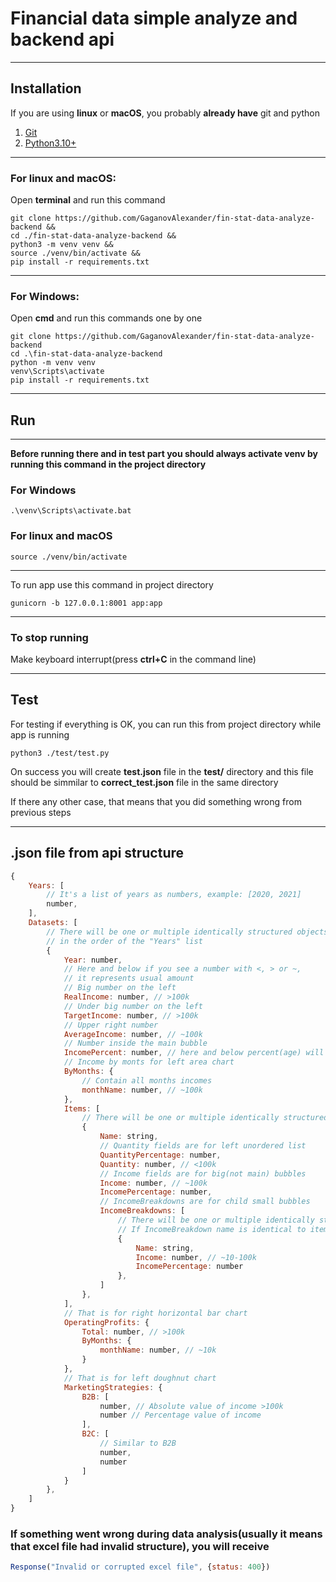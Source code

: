 # Financial data simple analyze and backend api
___
## Installation
If you are using **linux** or **macOS**, you probably **already have** git and python
1. [Git](https://git-scm.com/)
2. [Python3.10+](https://www.python.org/downloads/)
___
### For linux and macOS:
Open **terminal** and run this command
```
git clone https://github.com/GaganovAlexander/fin-stat-data-analyze-backend &&
cd ./fin-stat-data-analyze-backend &&
python3 -m venv venv &&
source ./venv/bin/activate &&
pip install -r requirements.txt
```
___
### For Windows:
Open **cmd** and run this commands one by one
```
git clone https://github.com/GaganovAlexander/fin-stat-data-analyze-backend
cd .\fin-stat-data-analyze-backend
python -m venv venv
venv\Scripts\activate
pip install -r requirements.txt
```
___
## Run
___
**Before running there and in test part you should always activate venv by running this command in the project directory**
### For Windows
```
.\venv\Scripts\activate.bat
```
### For linux and macOS
```
source ./venv/bin/activate
```
___
To run app use this command in project directory
```
gunicorn -b 127.0.0.1:8001 app:app
```
___
### To stop running
Make keyboard interrupt(press **ctrl+C** in the command line)
___
## Test
For testing if everything is OK, you can run this from project directory while app is running
```
python3 ./test/test.py
```
On success you will create **test.json** file in the **test/** directory and this file should be simmilar to **correct_test.json** file in the same directory

If there any other case, that means that you did something wrong from previous steps
___
## .json file from api structure
```js
{
    Years: [
        // It's a list of years as numbers, example: [2020, 2021]
        number,
    ],
    Datasets: [
        // There will be one or multiple identically structured objects
        // in the order of the "Years" list
        {
            Year: number,
            // Here and below if you see a number with <, > or ~,
            // it represents usual amount
            // Big number on the left
            RealIncome: number, // >100k
            // Under big number on the left
            TargetIncome: number, // >100k 
            // Upper right number
            AverageIncome: number, // ~100k
            // Number inside the main bubble
            IncomePercent: number, // here and below percent(age) will be 0-100
            // Income by monts for left area chart
            ByMonths: {
                // Contain all months incomes
                monthName: number, // ~100k
            },
            Items: [
                // There will be one or multiple identically structured objects
                {
                    Name: string,
                    // Quantity fields are for left unordered list
                    QuantityPercentage: number,
                    Quantity: number, // <100k
                    // Income fields are for big(not main) bubbles
                    Income: number, // ~100k 
                    IncomePercentage: number, 
                    // IncomeBreakdowns are for child small bubbles
                    IncomeBreakdowns: [
                        // There will be one or multiple identically structured objects
                        // If IncomeBreakdown name is identical to item name, there will be empty
                        {
                            Name: string,
                            Income: number, // ~10-100k
                            IncomePercentage: number
                        },
                    ]
                },
            ],
            // That is for right horizontal bar chart
            OperatingProfits: {
                Total: number, // >100k
                ByMonths: {
                    monthName: number, // ~10k
                }
            },
            // That is for left doughnut chart
            MarketingStrategies: {
                B2B: [
                    number, // Absolute value of income >100k
                    number // Percentage value of income
                ],
                B2C: [
                    // Similar to B2B
                    number,
                    number
                ]
            }
        },
    ]
}
```
### If something went wrong during data analysis(usually it means that excel file had invalid structure), you will receive
```js
Response("Invalid or corrupted excel file", {status: 400})
```
